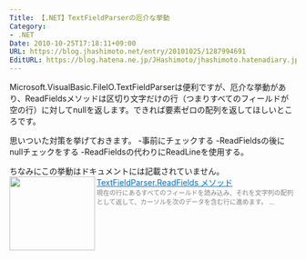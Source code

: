 ```yaml
---
Title: 【.NET】TextFieldParserの厄介な挙動
Category:
- .NET
Date: 2010-10-25T17:18:11+09:00
URL: https://blog.jhashimoto.net/entry/20101025/1287994691
EditURL: https://blog.hatena.ne.jp/JHashimoto/jhashimoto.hatenadiary.jp/atom/entry/12921228815717258680
---
```


Microsoft.VisualBasic.FileIO.TextFieldParserは便利ですが、厄介な挙動があり、ReadFieldsメソッドは区切り文字だけの行（つまりすべてのフィールドが空の行）に対してnullを返します。できれば要素ゼロの配列を返してほしいところです。

思いついた対策を挙げておきます。
-事前にチェックする
-ReadFieldsの後にnullチェックをする
-ReadFieldsの代わりにReadLineを使用する。

ちなみにこの挙動はドキュメントには記載されていません。
<a href="http://msdn.microsoft.com/ja-jp/library/a0hd12a3.aspx" target="_blank"><img class="alignleft" align="left" border="0" src="http://capture.heartrails.com/150x130/shadow?http://msdn.microsoft.com/ja-jp/library/a0hd12a3.aspx" alt="" width="150" height="130" /></a><a style="color:#0070C5;" href="http://msdn.microsoft.com/ja-jp/library/a0hd12a3.aspx" target="_blank">TextFieldParser.ReadFields メソッド</a><a href="http://b.hatena.ne.jp/entry/http://msdn.microsoft.com/ja-jp/library/a0hd12a3.aspx" target="_blank"><img border="0" src="http://b.hatena.ne.jp/entry/image/http://msdn.microsoft.com/ja-jp/library/a0hd12a3.aspx" alt="" /></a><br><span style="color: #808080;font-size: 80%;">現在の行にあるすべてのフィールドを読み込み、それを文字列の配列として返して、カーソルを次のデータを含む行に進めます。 ...</span><br style="clear:both;" />
